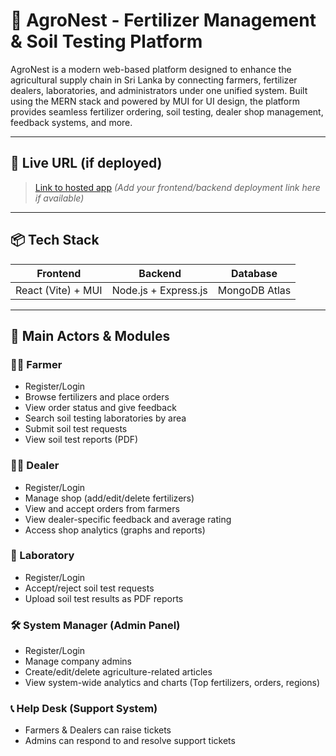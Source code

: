 # 🌾 AgroNest - Fertilizer Management & Soil Testing Platform

AgroNest is a modern web-based platform designed to enhance the agricultural supply chain in Sri Lanka by connecting farmers, fertilizer dealers, laboratories, and administrators under one unified system. Built using the MERN stack and powered by MUI for UI design, the platform provides seamless fertilizer ordering, soil testing, dealer shop management, feedback systems, and more.

---

## 🔗 Live URL (if deployed)

> [Link to hosted app](#) *(Add your frontend/backend deployment link here if available)*

---

## 📦 Tech Stack

| Frontend                     | Backend                    | Database         |
|-----------------------------|----------------------------|------------------|
| React (Vite) + MUI          | Node.js + Express.js       | MongoDB Atlas    |

---

## 🎯 Main Actors & Modules

### 👩‍🌾 Farmer
- Register/Login
- Browse fertilizers and place orders
- View order status and give feedback
- Search soil testing laboratories by area
- Submit soil test requests
- View soil test reports (PDF)

### 🧑‍💼 Dealer
- Register/Login
- Manage shop (add/edit/delete fertilizers)
- View and accept orders from farmers
- View dealer-specific feedback and average rating
- Access shop analytics (graphs and reports)

### 🧪 Laboratory
- Register/Login
- Accept/reject soil test requests
- Upload soil test results as PDF reports

### 🛠️ System Manager (Admin Panel)
- Register/Login
- Manage company admins
- Create/edit/delete agriculture-related articles
- View system-wide analytics and charts (Top fertilizers, orders, regions)

### 📞 Help Desk (Support System)
- Farmers & Dealers can raise tickets
- Admins can respond to and resolve support tickets

